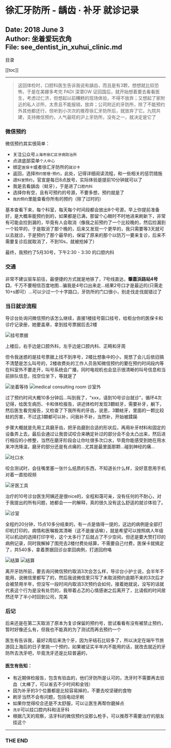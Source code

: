 # 徐汇牙防所 - 龋齿 · 补牙 就诊记录

Date: 2018 June 3<br />
Author: 坐着爱玩衣角<br />
File: see_dentist_in_xuhui_clinic.md
---

目录

[[toc]]

---

> 这回体检时，口腔科医生告诉我说有龋齿，而且是有3颗，想想就比较恐怖，于是在美娜多考完 PADI 深潜OW 证回国后，就开始想着要去看看医生，考虑过仁济，但想起以前糟糕的现场体验，不得不放弃；又想起了家附近的私人诊所，太贵且不能报销，放弃；公司附近的牙防所，除了不能预约外其他都还行，但听到小次次的推荐徐汇牙防所后，就放弃了它。九院共建，支持微信预约，人气最旺的沪上牙防所，没有之一，就决定是它了

### 微信预约

微信预约其实很简单：

- 关注公众号`上海市徐汇区牙病防治所`
- 点进底部菜单`个人中心`
- 绑定`医保卡`或者徐汇牙防所的`就诊卡`
- 返回，选择`预约管理`-`预约`，此处，记得详细阅读流程，和一些相关的惩罚措施
- 进`科室预约`，官宣是每日8点放号，实际体验是提前10分钟就可以了
- 我是去看龋齿（蛀牙），于是进了`口腔内科`
- 选择你有空，且有可预约的号源，不要多想，预约就是了
- `我的预约`里能查看你所有的预约（除了过时的）

基本查看下来，每个科室，每天每个时间段都会放出8个号源，早上你提前准备好，是大概率能预约到的，如果都是已满，那留个心眼时不时地进来刷新下，非常有可能会捡到漏的，毕竟有人会取消（像我之前预约了一个比较晚的，然后捡漏到一个较早的，于是取消了那个晚的，后来又发现一个更早的，我只需要等3天就可以去就诊，于是预约了那个最早的，保留了原来的那个以防万一要来复诊，后来不需要复诊后就取消了，不到10s，就被抢掉了）

最终，我预约了5月30号，下午2:30 - 3:30 的口腔内科

### 交通

非常不建议驱车前往，最便捷的方式就是地铁了，7号线直达，**肇嘉浜路站4号口**，千万不要相信百度地图…骗我是4号口出来走…结果2号口才是最近的(只需走10+s即可）…可以少过一个十字路口，牙防所的门口很小，别走伐走伐就错过了

### 当日就诊流程

导诊台处询问微信预约该怎么继续，直接1楼挂号窗口挂号，给柜台你的医保卡和诊疗记录册，她要盖章，拿到挂号票据后去2楼

![挂号票据](~@images/2018/0603_see_dentist_in_xuhui_clinic/1_register.png)

上楼后，右手边是口腔外科，左手边是口腔内科、正畸和牙周

但令我迷惑的是挂号票据上找不到序号，2楼比想象中的小，晃悠了会儿后依旧搞不清楚是怎么叫号的，2楼收费处的工作人员告知微信预约的要在预约时间段内等在科室外不要走开，叫号系统会广播，同时电视机也会显示很清晰的叫号信息和当前排队信息，找空位坐下，等就是了

![坐着等待](~@images/2018/0603_see_dentist_in_xuhui_clinic/3_waiting.png)
![medical consulting room 诊室外](~@images/2018/0603_see_dentist_in_xuhui_clinic/4_room.png)

过了预约时间大概10多分钟后…叫到我了，“xxx，请到10号诊台就诊”，循环4次记得，给医生病历、卡和体检报告，讲述体检时发现3顆蛀牙，需要补牙，躺下，然后医生看完报告，又检查了下我所有的牙齿，说恩，3顆蛀牙，里面的一颗比较蛀的厉害，不过这3顆都可以补，问我补不补，当然补，开始被蹂躏

步骤大概就是先用工具磨牙齿，把牙齿磨到合适的形状后，再用补牙材料和固定的设备弄上去，最后会通过让我尝试咬合来确定补过的部分会不会太凸出来，然后进行相应的小修整，当然在磨牙阶段会让你吐很多次口水，毕竟你能感受到她在用水来冲洗降温，磨牙的部分还是有点痛的…尤其是最里面那颗…碰到神经的痛…

![吐口水](~@images/2018/0603_see_dentist_in_xuhui_clinic/5_vomit.jpg)

咬合测试时，会往嘴里塞一张什么纸质的东西，不知道长什么样，没好意思用手机对着一直拍视频

![牙医工具](~@images/2018/0603_see_dentist_in_xuhui_clinic/6_tools.jpg)

治疗的10号诊台医生阿姨还是很nice的，全程和蔼可亲，没有任何的不耐心，对于我提出的所有问题，她都会一一的解释，真的很久没有这么舒适的就诊体验了。

![诊室](~@images/2018/0603_see_dentist_in_xuhui_clinic/8_tables.jpg)

全程约20分钟，15点10多分结束的，有一点是值得一提的，这边的病例是全部打印机打印的，病情和医嘱极其清晰（这不是废话嘛），就是希望可以按照病人年级可以机动的选择打印字号，这个太多行了后就占了不少空间，但还是要大赞打印的病例记录，同时我解掉了围兜去2楼付费处结算，不需要自己付费，医保卡就搞定了，共540多，拿着票据回诊台拿回病例，打道回府咯

![结算](~@images/2018/0603_see_dentist_in_xuhui_clinic/7_pay.jpg)
![结算](~@images/2018/0603_see_dentist_in_xuhui_clinic/9_materials_fixing_tooths.png)

离开牙防所前，要去询问微信预约取消3次会怎么样，导诊台小护士说，会半年不能用，说微信里都写了的，然后我说微信里只写了未取消预约逾期不来的3次后才会被禁用半年，但没写一段时间内取消3次预约会如何，接着她就说，没写的话就代表这个行为是没有处罚的，我带着忐忑的心情感谢之后离开了，比请假的时间居然还早了半小时回到公司，完美

### 后记

后来还是在第二天取消了原本为复诊保留的预约号，尝试看看有没有被禁止预约，暂时好像还么有，但我也不能真的为了测试而再去预约一个

医生有告诉我，最好2周后来洗个牙，因为牙结石比较多了，所以决定在端午节旅游回上海后的日子里挑一个预约，如果被证实半年内不能用的话，就改去就近的牙防所去洗牙吧，毕竟洗牙还是比较普遍的，

#### 医生有告知：

- 有近期体检报告，包含有验血的，他们牙防所是认可的，洗牙时不需要再去验血（太棒了，可以省去不少时间和金钱）
- 因为补牙的3个位置都是比较容易掉的，不要去咬坚硬的食物
- 刷牙当然不会有问题，包括电动牙刷
- 如果你觉得咬合还是不太舒服，可以让医生再帮你磨掉点
- `洗牙`可以挂口腔内科和洁牙科
- 根据几天的观察，洁牙科的微信预约没那么枪手，可以推荐不需要治疗的朋友挂这个

---

<h3>THE END</h3>